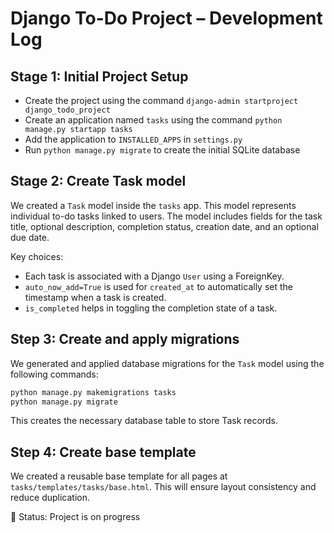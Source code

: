 # Django To-Do Project – Development Log

## Stage 1: Initial Project Setup
- Create the project using the command `django-admin startproject django_todo_project`
- Create an application named `tasks` using the command `python manage.py startapp tasks`
- Add the application to `INSTALLED_APPS` in `settings.py`
- Run `python manage.py migrate` to create the initial SQLite database

## Stage 2: Create Task model

We created a `Task` model inside the `tasks` app. This model represents individual to-do tasks linked to users. The model includes fields for the task title, optional description, completion status, creation date, and an optional due date.

Key choices:
- Each task is associated with a Django `User` using a ForeignKey.
- `auto_now_add=True` is used for `created_at` to automatically set the timestamp when a task is created.
- `is_completed` helps in toggling the completion state of a task.

## Step 3: Create and apply migrations

We generated and applied database migrations for the `Task` model using the following commands:

```python
python manage.py makemigrations tasks
python manage.py migrate
```
This creates the necessary database table to store Task records.

## Step 4: Create base template

We created a reusable base template for all pages at `tasks/templates/tasks/base.html`. This will ensure layout consistency and reduce duplication.


🚀 Status: Project is on progress